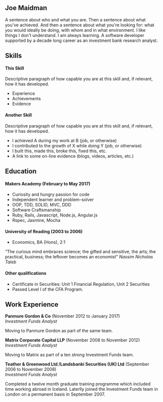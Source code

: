 ## Joe Maidman

A sentence about who and what you are. Then a sentence about what you've achieved. And then a sentence about what you're looking for: what you would ideally be doing, with whom and in what environment. I like things I don't understand. I am always learning. A software developer supported by a decade long career as an investment bank research analyst. 

## Skills

#### This Skill

Descriptive paragraph of how capable you are at this skill and, if relevant, how it has developed.

- Experience
- Achievements
- Evidence

#### Another Skill

Descriptive paragraph of how capable you are at this skill and, if relevant, how it has developed.

- I achieved A during my work at B (job, or otherwise)
- I contributed to the growth of X while doing Y (job, or otherwise)
- I built this, made this, broke this, fixed this, etc.
- A link to some on-line evidence (blogs, videos, articles, etc.)

## Education

#### Makers Academy (February to May 2017)

- Curiosity and hungry passion for code
- Independent learner and problem-solver
- OOP, TDD, SOLID, MVC, DDD
- Software Craftsmanship
- Ruby, Rails, Javascript, Node.js, Angular.js
- Rspec, Jasmine, Mocha

#### University of Reading (2003 to 2006)

- Economics, BA (Hons), 2:1

“The curious mind embraces science; the gifted and sensitive, the arts; the practical, business; the leftover becomes an economist” 
*Nassim Nicholas Taleb*
 
#### Other qualifications
- Certificate in Securities: Unit 1 Financial Regulation, Unit 2 Securities
- Passed Level I of the CFA Program.

## Work Experience 

**Panmure Gordon & Co** (November 2012 to January 2017)    
*Investment Funds Analyst*

Moving to Panmure Gordon as part of the same team.

**Matrix Corporate Capital LLP** (November 2008 to November 2012)   
*Investment Funds Analyst*

Moving to Matrix as part of a ten strong Investment Funds team.

**Teather & Greenwood Ltd /Landsbanki Securities (UK) Ltd** (September 2006 to November 2008)   
*Investment Funds Analyst*

Completed a twelve month graduate training programme which included time working abroad in Iceland. Laterlly joined the Investment Funds team in London on a permanent basis in September 2007.
